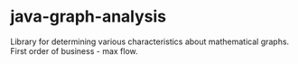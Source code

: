 # java-graph-analysis
Library for determining various characteristics about mathematical graphs.
First order of business - max flow.
